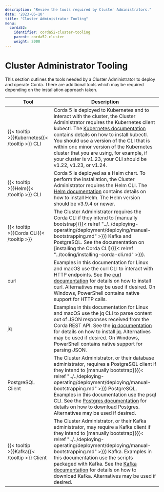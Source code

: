 ```yaml
---
description: "Review the tools required by Cluster Administrators."
date: '2023-05-10'
title: "Cluster Administrator Tooling"
menu:
  corda52:
    identifier: corda52-cluster-tooling
    parent: corda52-cluster
    weight: 2000
---
```

<style>
table th:first-of-type {
    width: 30%;
}
table th:nth-of-type(2) {
    width: 70%;
}

</style>
# Cluster Administrator Tooling

This section outlines the tools needed by a Cluster Administrator to deploy and operate Corda.
There are additional tools which may be required depending on the installation approach taken.

| Tool                                            | Description                                                                                                                                                                                                                                                                                                |
| ----------------------------------------------- | ---------------------------------------------------------------------------------------------------------------------------------------------------------------------------------------------------------------------------------------------------------------------------------------------------------- |
| {{< tooltip >}}Kubernetes{{< /tooltip >}} CLI | Corda 5 is deployed to Kubernetes and to interact with the cluster, the Cluster Administrator requires the Kubernetes client kubectl. The [Kubernetes documentation](https://kubernetes.io/docs/tasks/tools/#kubectl) contains details on how to install kubectl. You should use a version of the CLI that is within one minor version of the Kubernetes cluster that you are using, for example, if your cluster is v1.23, your CLI should be v1.22, v1.23, or v1.24.       |
| {{< tooltip >}}Helm{{< /tooltip >}} CLI       | Corda 5 is deployed as a Helm chart. To perform the installation, the Cluster Administrator requires the Helm CLI. The [Helm documentation](https://helm.sh/docs/intro/install/) contains details on how to install Helm. The Helm version should be v3.9.4 or newer.                                 |
| {{< tooltip >}}Corda CLI{{< /tooltip >}}      | The Cluster Administrator requires the Corda CLI if they intend to [manually bootstrap]({{< relref "../../deploying-operating/deployment/deploying/manual-bootstrapping.md" >}}) Kafka and PostgreSQL. See the documentation on [installing the Corda CLI]({{< relref "../tooling/installing-corda-cli.md" >}}). |
| curl           | Examples in this documentation for Linux and macOS use the curl CLI to interact with HTTP endpoints. See the [curl documentation](https://everything.curl.dev/get) for details on how to install curl. Alternatives may be used if desired. On Windows, PowerShell contains native support for HTTP calls.         |
| jq             | Examples in this documentation for Linux and macOS use the jq CLI to parse content out of JSON responses received from the Corda REST API. See the [jq documentation](https://stedolan.github.io/jq/download/) for details on how to install jq. Alternatives may be used if desired. On Windows, PowerShell contains native support for parsing JSON.                       |
| PostgreSQL Client   | The Cluster Administrator, or their database administrator, requires a PostgreSQL client if they intend to [manually bootstrap]({{< relref "../../deploying-operating/deployment/deploying/manual-bootstrapping.md" >}}) PostgreSQL. Examples in this documentation use the psql CLI. See the [Postgres documentation](https://www.postgresql.org/download/) for details on how to download Postgres. Alternatives may be used if desired.      |
| {{< tooltip >}}Kafka{{< /tooltip >}} Client        | The Cluster Administrator, or their Kafka administrator, may require a Kafka client if they intend to [manually bootstrap]({{< relref "../../deploying-operating/deployment/deploying/manual-bootstrapping.md" >}}) Kafka. Examples in this documentation use the scripts packaged with Kafka. See the [Kafka documentation](https://kafka.apache.org/downloads) for details on how to download Kafka. Alternatives may be used if desired. |